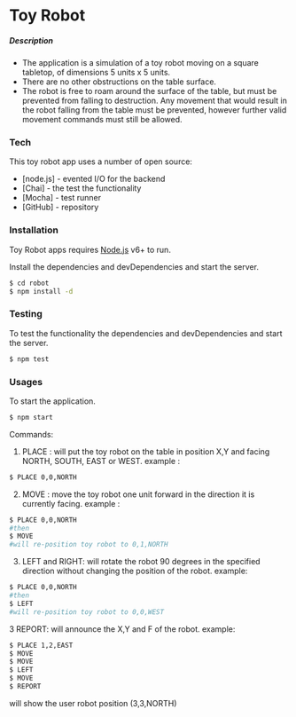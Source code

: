 # Toy Robot

##### Description
- The application is a simulation of a toy robot moving on a square tabletop,
  of dimensions 5 units x 5 units.
- There are no other obstructions on the table surface.
- The robot is free to roam around the surface of the table, but must be
  prevented from falling to destruction. Any movement that would result in the
  robot falling from the table must be prevented, however further valid
  movement commands must still be allowed.

### Tech

This toy robot app uses a number of open source:

* [node.js] - evented I/O for the backend
* [Chai] - the test the functionality
* [Mocha] - test runner
* [GitHub] - repository

### Installation

Toy Robot apps requires [Node.js](https://nodejs.org/) v6+ to run.

Install the dependencies and devDependencies and start the server.

```sh
$ cd robot
$ npm install -d
```

### Testing

To test the functionality the dependencies and devDependencies and start the server.

```sh
$ npm test
```

### Usages

To start the application.

```sh
$ npm start
```

Commands:
1. PLACE : will put the toy robot on the table in position X,Y and facing NORTH,
  SOUTH, EAST or WEST.
example : 
```sh
$ PLACE 0,0,NORTH
```

2. MOVE : move the toy robot one unit forward in the direction it is
  currently facing.
example : 
```sh
$ PLACE 0,0,NORTH 
#then
$ MOVE
#will re-position toy robot to 0,1,NORTH
```
3. LEFT and RIGHT: will rotate the robot 90 degrees in the specified direction
  without changing the position of the robot.
example: 
```sh
$ PLACE 0,0,NORTH 
#then
$ LEFT
#will re-position toy robot to 0,0,WEST
```

3 REPORT: will announce the X,Y and F of the robot.
example:
```sh
$ PLACE 1,2,EAST
$ MOVE
$ MOVE
$ LEFT
$ MOVE
$ REPORT
```
will show the user robot position (3,3,NORTH)

